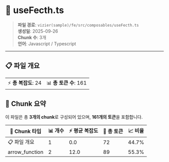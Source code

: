# 📄 useFecth.ts

> **파일 경로**: `vizier(sample)/fe/src/composables/useFecth.ts`  
> **생성일**: 2025-09-26  
> **Chunk 수**: 3개  
> **언어**: Javascript / Typescript
---


## 📋 파일 개요

| | |
|--|--|
| ⚡ **총 복잡도**: 24 | 📊 **총 토큰 수**: 161 |






## 🧩 Chunk 요약

이 파일은 총 **3개의 chunk**로 구성되어 있으며, **161개의 토큰**을 포함합니다.

| 🧩 Chunk 타입 | 📊 개수 | ⚡ 평균 복잡도 | 📝 총 토큰 | 📈 비율 |
|---------------|--------|-------------|----------|--------|
| 📋 파일 개요 | 1 | 0.0 | 72 | 44.7% |
| arrow_function | 2 | 12.0 | 89 | 55.3% |

